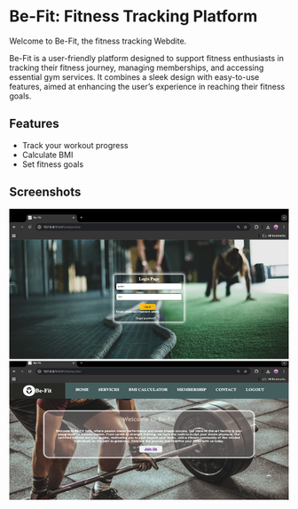 # Be-Fit: Fitness Tracking Platform

Welcome to Be-Fit, the fitness tracking Webdite.

Be-Fit is a user-friendly platform designed to support fitness enthusiasts in tracking their fitness journey, managing memberships, and accessing essential gym services. It combines a sleek design with easy-to-use features, aimed at enhancing the user’s experience in reaching their fitness goals.


## Features

- Track your workout progress
- Calculate BMI
- Set fitness goals

## Screenshots
![Login Page](https://github.com/darshanpurohit07/Be-Fit/raw/main/Images/Picture1.png)
![Home Page](https://github.com/darshanpurohit07/Be-Fit/raw/main/Images/Picture2.png)


